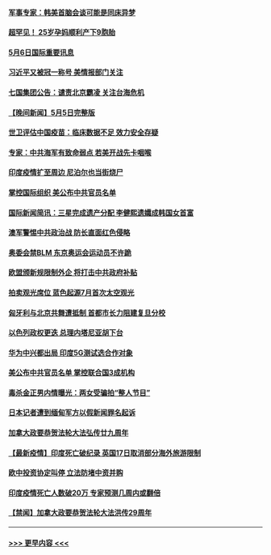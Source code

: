 #### [军事专家：韩美首脑会谈可能是同床异梦](../pages/prog202/a103112141.md?t=05062201) 
#### [超罕见！ 25岁孕妈顺利产下9胞胎](../pages/prog202/a103111915.md?t=05062201) 
#### [5月6日国际重要讯息](../pages/prog202/a103111965.md?t=05062201) 
#### [习近平又被冠一称号 美情报部门关注](../pages/prog202/a103111921.md?t=05062201) 
#### [七国集团公告：谴责北京霸凌 关注台海危机](../pages/prog202/a103111840.md?t=05062201) 
#### [【晚间新闻】5月5日完整版](../pages/prog202/a103111782.md?t=05062201) 
#### [世卫评估中国疫苗：临床数据不足 效力安全存疑](../pages/prog202/a103111836.md?t=05062201) 
#### [专家：中共海军有致命弱点 若美开战先卡咽喉](../pages/prog202/a103111807.md?t=05062201) 
#### [印度疫情扩至周边 尼泊尔也当街烧尸](../pages/prog202/a103111613.md?t=05062201) 
#### [掌控国际组织 美公布中共官员名单](../pages/prog202/a103111427.md?t=05062201) 
#### [国际新闻简讯：三星完成遗产分配 李健熙遗孀成韩国女首富](../pages/prog202/a103110795.md?t=05062201) 
#### [澳军警惕中共政治战 防长直面红色侵略](../pages/prog202/a103110789.md?t=05062201) 
#### [奥委会禁BLM 东京奥运会运动员不许跪](../pages/prog202/a103111617.md?t=05062201) 
#### [欧盟颁新规限制外企 将打击中共政府补贴](../pages/prog202/a103111623.md?t=05062201) 
#### [拍卖观光席位 蓝色起源7月首次太空观光](../pages/prog202/a103111625.md?t=05062201) 
#### [匈牙利与北京共舞遭抵制 首都市长力阻建复旦分校](../pages/prog202/a103111584.md?t=05062201) 
#### [以色列政权更迭 总理内塔尼亚胡下台](../pages/prog202/a103111621.md?t=05062201) 
#### [华为中兴都出局 印度5G测试选合作对象](../pages/prog202/a103111599.md?t=05062201) 
#### [美公布中共官员名单 掌控联合国3成机构](../pages/prog202/a103111472.md?t=05062201) 
#### [毒杀金正男内情曝光：两女受骗拍“整人节目”](../pages/prog202/a103111548.md?t=05062201) 
#### [日本记者遭到缅甸军方以假新闻罪名起诉](../pages/prog202/a103111559.md?t=05062201) 
#### [加拿大政要恭贺法轮大法弘传廿九周年](../pages/prog202/a103111441.md?t=05062201) 
#### [【最新疫情】印度死亡破纪录 英国17日取消部分海外旅游限制](../pages/prog202/a103111432.md?t=05062201) 
#### [欧中投资协定叫停 立法防堵中资并购](../pages/prog202/a103111424.md?t=05062201) 
#### [印度疫情死亡人数破20万 专家预测几周内或翻倍](../pages/prog202/a103111325.md?t=05062201) 
#### [【禁闻】加拿大政要恭贺法轮大法洪传29周年](../pages/prog202/a103111416.md?t=05062201) 

----
#### [ >>> 更早内容 <<< ](../indexes/prog202-earlier.md)
